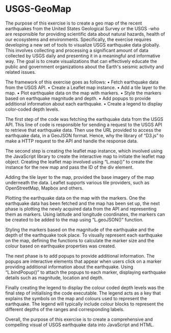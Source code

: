 # USGS-GeoMap

The purpose of this exercise is to create a geo map of the recent earthquakes from the United States Geological Survey or the USGS -who are responsible for providing scientific data about natural hazards, health of our ecosystems and environments. Specifically, the exercise requires developing a new set of tools to visualize USGS earthquake data globally. This involves collecting and processing a significant amount of data collected by USGS daily and presenting it in a meaningful and informative way. The goal is to create visualizations that can effectively educate the public and government organizations about the Earth's seismic activity and related issues.

The framework of this exercise goes as follows:
•	Fetch earthquake data from the USGS API.
•	Create a Leaflet map instance.
•	Add a tile layer to the map.
•	Plot earthquake data on the map with markers.
•	Style the markers based on earthquake magnitude and depth.
•	Add popups to provide additional information about each earthquake.
•	Create a legend to display color-coded depth levels.

The first step of the code was fetching the earthquake data from the USGS API. This line of code is responsible for sending a request to the USGS API to retrieve that earthquake data. Then use the URL provided to access the earthquake data, in a GeoJSON format. Hence, why the library of “D3.js” to make a HTTP request to the API and handle the response data.

The second step is creating the leaflet map instance, which involved using the JavaScript library to create the interactive map to initiate the leaflet map object. Creating the leaflet map involved using “L.map()” to create the instance for the new map and pass the ID of the div element.

Adding the tile layer to the map, provided the base imagery of the map underneath the data. Leaflet supports various tile providers, such as OpenStreetMap, Mapbox and others.

Plotting the earthquake data on the map with the markers. One the earthquake data has been fetched and the map has been set up, the next phase is plotting the newly acquired data from the API and representing them as markers. Using latitude and longitude coordinates, the markers can be created to be added to the map using “L.geoJSON()” function.

Styling the markers based on the magnitude of the earthquake and the depth of the earthquake took place. To visually represent each earthquake on the map, defining the functions to calculate the marker size and the colour based on earthquake properties was created.

The next phase is to add popups to provide additional information. The popups are interactive elements that appear when users click on a marker providing additional information about the earthquake. Using “L.bindPopup()” to attach the popups to each marker, displaying earthquake details such as magnitude, location and depth.

Finally creating the legend to display the colour coded depth levels was the final step of initialising the code executable. The legend acts as a key that explains the symbols on the map and colours used to represent the earthquake. The legend will typically include colour blocks to represent the different depths of the ranges and corresponding labels.

Overall, the purpose of this exercise is to create a comprehensive and compelling visual of USGS earthquake data into JavaScript and HTML. 
